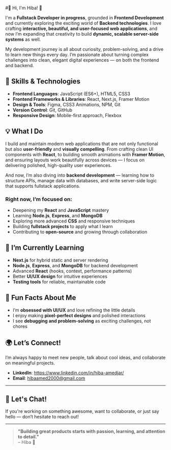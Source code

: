 
#👋 Hi, I'm Hiba! 🚀

I'm a **Fullstack Developer in progress**, grounded in **Frontend Development** and currently 
exploring the exciting world of **Backend technologies**. I love crafting **interactive, 
beautiful, and user-focused web applications**, and now I’m expanding that creativity to build 
**dynamic, scalable server-side systems** as well.

My development journey is all about curiosity, problem-solving, and a drive to learn new 
things every day. I’m passionate about turning complex challenges into clean, elegant digital 
experiences — on both the frontend and backend.

## 🔧 Skills & Technologies

- **Frontend Languages**: JavaScript (ES6+), HTML5, CSS3  
- **Frontend Frameworks & Libraries**: React, Next.js, Framer Motion  
- **Design & Tools**: Figma, CSS3 Animations, NPM, Git  
- **Version Control**: Git, GitHub  
- **Responsive Design**: Mobile-first approach, Flexbox  

## 💡 What I Do

I build and maintain modern web applications that are not only functional but also 
**user-friendly** and **visually compelling**. From crafting clean UI components with **React**, 
to building smooth animations with **Framer Motion**, and ensuring layouts work beautifully 
across devices — I focus on delivering polished, high-quality user experiences.

And now, I’m also diving into **backend development** — learning how to structure APIs, manage 
data with databases, and write server-side logic that supports fullstack applications.

### Right now, I’m focused on:

- Deepening my **React** and **JavaScript** mastery  
- Learning **Node.js**, **Express**, and **MongoDB**  
- Exploring more advanced **CSS** and responsive techniques  
- Building **fullstack projects** to apply what I learn  
- Contributing to **open-source** and growing through collaboration  

## 🌱 I’m Currently Learning

- **Next.js** for hybrid static and server rendering  
- **Node.js**, **Express**, and **MongoDB** for backend development  
- Advanced **React** (hooks, context, performance patterns)  
- Better **UI/UX design** for intuitive experiences  
- **Testing tools** for reliable, maintainable code  

## 📌 Fun Facts About Me

- I’m **obsessed with UI/UX** and love refining the little details  
- I enjoy making **pixel-perfect designs** and polished interactions  
- I see **debugging and problem-solving** as exciting challenges, not chores  

## 🌍 Let’s Connect!

I’m always happy to meet new people, talk about cool ideas, and collaborate on meaningful 
projects.

- **LinkedIn**: https://www.linkedin.com/in/hiba-amedjar/  
- **Email**: hibaamed2000@gmail.com  

---

## 💬 Let's Chat!

If you're working on something awesome, want to collaborate, or just say hello — don’t hesitate 
to reach out!

---

> **"Building great products starts with passion, learning, and attention to detail."**  
> – Hiba 🚀




<!--# 👋 Hi, I'm Hiba! 🚀

I’m a **Frontend Developer** with a deep passion for building **user-centric, beautiful, and interactive web applications**. I thrive on turning complex ideas into simple and elegant solutions using modern web technologies. My journey in frontend development is fueled by curiosity, continuous learning, and a drive to create impactful user experiences.

## 🔧 Skills & Technologies

- **Languages**: JavaScript (ES6+), HTML5, CSS3
- **Frameworks & Libraries**: React, Next.js, Framer Motion
- **Design & Tools**: Figma, CSS3 Animations, NPM, Git
- **Version Control**: Git, GitHub
- **Responsive Design**: Mobile-first approach, Flexbox

## 💡 What I Do

I build and maintain modern web applications that are not only functional but **user-friendly** and **visually stunning**. Whether it's developing interactive UI components with **React**, creating smooth animations with **Framer Motion**, or ensuring seamless responsive designs, I’m committed to delivering exceptional experiences.

Currently, I’m focusing on:
- Improving my **React** and **JavaScript** skills.
- Learning **advanced CSS techniques** to create pixel-perfect designs.
- Working on **open-source projects** to contribute to the community.

## 🌱 I’m Currently Learning

- **Next.js** for server-side rendering and static site generation.
- React (advanced features, hooks, and context API) to deepen my understanding of frontend development.
- Advanced **CSS** animations and transitions.
- **UI/UX Design** principles to enhance the usability of my projects.
- **Testing** frameworks to improve code quality and reliability.

## 🛠️ Projects I’m Proud Of

Here are a few highlights of the projects I’ve worked on that showcase my frontend development skills:
### [Project Name 1]
- Description: A modern React application that allows users to track their personal goals.
- Tech Stack: React, Redux, Firebase
- Key Features:
  - User authentication using Firebase
  - Responsive design with mobile-first approach
  - Interactive task management system with drag-and-drop functionality
### [Project Name 2]
- Description: A weather dashboard that fetches real-time data from OpenWeather API.
- Tech Stack: React, Axios, CSS
- Key Features:
  - Real-time weather updates based on location
  - Beautiful UI with dynamic background and transitions
### [Project Name 3]
- Description: An e-commerce site with product listings and a cart system.
- Tech Stack: React, Stripe API, Firebase
- Key Features:
  - Fully responsive design
  - Integrated payment system using Stripe
  - Real-time inventory management




## 📌 Fun Facts About Me
- I am **obsessed with UI/UX** and constantly striving to improve the design and usability of my projects.
- I have a **strong eye for detail**, which allows me to create pixel-perfect designs.
- **Problem-solving** is my passion—whether it's fixing a bug or optimizing a user experience, I always find joy in overcoming challenges.

## 🌍 Let’s Connect!
I love connecting with like-minded professionals, collaborating on interesting projects, and contributing to open-source initiatives.

- **LinkedIn**: https://www.linkedin.com/in/hiba-amedjar/
 <!--- **Twitter**: [Your Twitter Profile]
- **Email**: hibaamed2000@gmail.com-->
 <!--  **Website/Portfolio**: [Your Portfolio Link]

---

## 💬 Let's Chat!
I am always open to new opportunities and collaborations. Feel free to reach out to me for any questions, suggestions, or collaboration opportunities.

---

> **"Building great products starts with passion, learning, and attention to detail."**  
> – Hiba 🚀

<!--
**Hiamedja/hiamedja** is a ✨ _special_ ✨ repository because its `README.md` (this file) appears on your GitHub profile.

Here are some ideas to get you started:

- 🔭 I’m currently working on ...
- 🌱 I’m currently learning ...
- 👯 I’m looking to collaborate on ...
- 🤔 I’m looking for help with ...
- 💬 Ask me about ...
- 📫 How to reach me: ...
- 😄 Pronouns: ...
- ⚡ Fun fact: ...
-->
